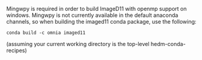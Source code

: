 Mingwpy is required in order to build ImageD11 with openmp support on windows.
Mingwpy is not currently available in the default anaconda channels, so when
building the imaged11 conda package, use the following:

```
conda build -c omnia imaged11
```

(assuming your current working directory is the top-level hedm-conda-recipes)

